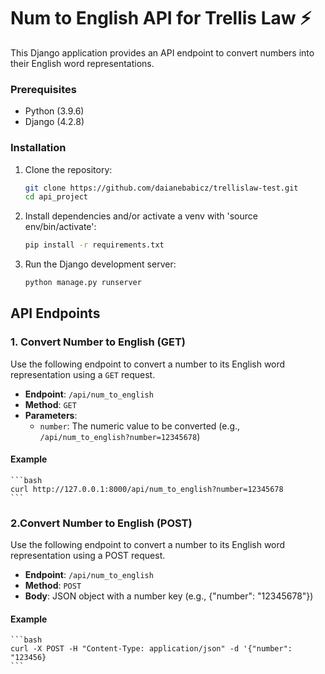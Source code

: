 # Num to English API for Trellis Law ⚡

This Django application provides an API endpoint to convert numbers into their English word representations.

### Prerequisites

- Python (3.9.6)
- Django (4.2.8)

### Installation

1. Clone the repository:

    ```bash
    git clone https://github.com/daianebabicz/trellislaw-test.git
    cd api_project
    ```

2. Install dependencies and/or activate a venv with 'source env/bin/activate':

    ```bash
    pip install -r requirements.txt
    ```

3. Run the Django development server:

    ```bash
    python manage.py runserver
    ```

## API Endpoints

### 1. Convert Number to English (GET)

Use the following endpoint to convert a number to its English word representation using a `GET` request.

- **Endpoint**: `/api/num_to_english`
- **Method**: `GET`
- **Parameters**:
  - `number`: The numeric value to be converted (e.g., `/api/num_to_english?number=12345678`)

#### Example

    ```bash
    curl http://127.0.0.1:8000/api/num_to_english?number=12345678
    ```

### 2.Convert Number to English (POST)
Use the following endpoint to convert a number to its English word representation using a POST request.

- **Endpoint**: `/api/num_to_english`
- **Method**: `POST`
- **Body**: JSON object with a number key (e.g., {"number": "12345678"})

#### Example

    ```bash
    curl -X POST -H "Content-Type: application/json" -d '{"number": "123456}
    ```

